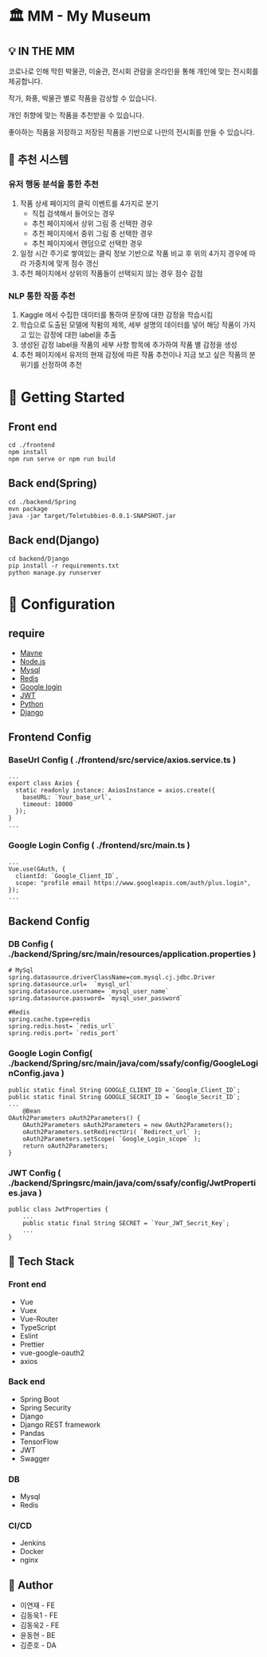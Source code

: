 # :classical_building: MM - My Museum

## :bulb: IN THE MM

코로나로 인해 막힌 박물관, 미술관, 전시회 관람을 온라인을 통해 개인에 맞는 전시회를 제공합니다.

작가, 화풍, 박물관 별로 작품을 감상할 수 있습니다.

개인 취향에 맞는 작품을 추천받을 수 있습니다.

좋아하는 작품을 저장하고 저장된 작품을 기반으로 나만의 전시회를 만들 수 있습니다.



## :mag_right: 추천 시스템

### 유저 행동 분석을 통한 추천

1. 작품 상세 페이지의 클릭 이벤트를 4가지로 분기
   * 직접 검색해서 들어오는 경우
   * 추천 페이지에서 상위 그림 중 선택한 경우
   * 추천 페이지에서 중위 그림 중 선택한 경우
   * 추천 페이지에서 랜덤으로 선택한 경우
2. 일정 시간 주기로 쌓여있는 클릭 정보 기반으로 작품 비교 후 위의 4가지 경우에 따라 가중치에 맞게 점수 갱신
3. 추천 페이지에서 상위의 작품들이 선택되지 않는 경우 점수 감점

### NLP 통한 작품 추천

1. Kaggle 에서 수집한 데이터를 통하여 문장에 대한 감정을 학습시킴
2. 학습으로 도출된 모델에 작펌의 제목, 세부 설명의 데이터를 넣어 해당 작품이 가지고 있는 감정에 대한 label을 추출
3. 생성된 감정 label을 작품의 세부 사항 항목에 추가하여 작품 별 감정을 생성
4. 추천 페이지에서 유저의 현재 감정에 따른 작품 추천이나 지금 보고 싶은 작품의 분위기를 선정하여 추천

# :tada: Getting Started

## Front end
```
cd ./frontend
npm install
npm run serve or npm run build
```
## Back end(Spring)
```
cd ./backend/Spring
mvn package
java -jar target/Teletubbies-0.0.1-SNAPSHOT.jar
```

## Back end(Django)
```
cd backend/Django
pip install -r requirements.txt
python manage.py runserver
```

# :wrench: Configuration

## require
- [Mavne](https://maven.apache.org/)
- [Node.js](https://nodejs.org/en/)
- [Mysql](https://www.mysql.com/)
- [Redis](https://redis.io/)
- [Google login](https://developers.google.com/identity/sign-in/web)
- [JWT](https://jwt.io/)
- [Python](https://www.python.org/)
- [Django](https://www.djangoproject.com/)

## Frontend Config
### BaseUrl Config ( ./frontend/src/service/axios.service.ts )
```
...
export class Axios {
  static readonly instance: AxiosInstance = axios.create({
    baseURL: `Your_base_url`,
    timeout: 10000
  });
}
...
```

### Google Login Config ( ./frontend/src/main.ts )
```
...
Vue.use(GAuth, {
  clientId: `Google_Client_ID`,
  scope: "profile email https://www.googleapis.com/auth/plus.login",
});
...
```
## Backend Config

### DB Config ( ./backend/Spring/src/main/resources/application.properties )
```
# MySql
spring.datasource.driverClassName=com.mysql.cj.jdbc.Driver
spring.datasource.url=  `mysql_url`
spring.datasource.username= `mysql_user_name`
spring.datasource.password= `mysql_user_password`

#Redis
spring.cache.type=redis
spring.redis.host= `redis_url`
spring.redis.port= `redis_port`

```


### Google Login Config( ./backend/Spring/src/main/java/com/ssafy/config/GoogleLoginConfig.java )
```
public static final String GOOGLE_CLIENT_ID = `Google_Client_ID`;
public static final String GOOGLE_SECRIT_ID = `Google_Secrit_ID`;
...
	@Bean
OAuth2Parameters oAuth2Parameters() {
	OAuth2Parameters oAuth2Parameters = new OAuth2Parameters();
	oAuth2Parameters.setRedirectUri( `Redirect_url` );
	oAuth2Parameters.setScope( `Google_Login_scope` );
	return oAuth2Parameters;
}

```
### JWT Config ( ./backend/Springsrc/main/java/com/ssafy/config/JwtProperties.java )
```
public class JwtProperties {
    ...
    public static final String SECRET = `Your_JWT_Secrit_Key`;
    ...
}
```

## :pencil: Tech Stack

### Front end
- Vue
- Vuex
- Vue-Router
- TypeScript
- Eslint
- Prettier
- vue-google-oauth2
- axios

### Back end

- Spring Boot
- Spring Security
- Django
- Django REST framework
- Pandas
- TensorFlow
- JWT
- Swagger

### DB

- Mysql
- Redis

### CI/CD

- Jenkins
- Docker
- nginx



## :busts_in_silhouette: Author

- 이연재 - FE
- 김동욱1 - FE
- 김동욱2 - FE
- 윤동현 - BE
- 김준호 - DA



